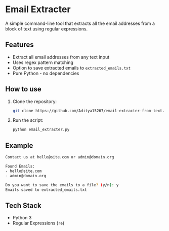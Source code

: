 # Email Extracter

A simple command-line tool that extracts all the email addresses from a block of text using regular expressions.

## Features

- Extract all email addresses from any text input
- Uses regex pattern matching
- Option to save extracted emails to `extracted_emails.txt`
- Pure Python - no dependencies

## How to use

1. Clone the repository:
    ```bash
    git clone https://github.com/Aditya15267/email-extracter-from-text.git
2. Run the script:
    ```bash
    python email_extracter.py
    ```

## Example

```bash
Contact us at hello@site.com or admin@domain.org

Found Emails:
- hello@site.com
- admin@domain.org

Do you want to save the emails to a file? (y/n): y
Emails saved to extracted_emails.txt
```

## Tech Stack

- Python 3
- Regular Expressions (`re`)